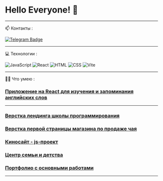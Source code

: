 # Hello Everyone! 👋
---
📫 Контакты :
<div id="badges">
  <a href="https://t.me/ElnaBT">
      <img src="https://img.shields.io/badge/Telegram-blue?style=for-the-badge&logo=telegram&logoColor=white" alt="Telegram Badge"/>
  </a>
</div>

----
💻 Технологии : <br/>

![JavaScript](https://img.shields.io/badge/JavaScript-323330?style=for-the-badge&logo=javascript&logoColor=F7DF1E)
![React](https://img.shields.io/badge/react-%2320232a.svg?style=for-the-badge&logo=react&logoColor=%2361DAFB)
![HTML](https://img.shields.io/badge/HTML5-E34F26?style=for-the-badge&logo=html5&logoColor=white)
![CSS](https://img.shields.io/badge/CSS3-1572B6?style=for-the-badge&logo=css3&logoColor=white)
![Vite](https://img.shields.io/badge/vite-%23646CFF.svg?style=for-the-badge&logo=vite&logoColor=white)

---
👨‍💻 Что умею  : 

### [Приложение на React для изучения  и запоминания английских слов](https://elboyko.github.io/react-english-words/)


---
### [Верстка лендинга школы программирования](https://elboyko.github.io/Kontur/)
### [Верстка первой страницы магазина по продаже чая](https://elboyko.github.io/TeaSite/)
### [Киносайт - js-проект](https://elboyko.github.io/js-project/)
### [Центр семьи и детства](https://lenaanohina.github.io/project2_fund/)
### [Портфолио с основными работами](https://elboyko.github.io/portfolio/)
   
---  



